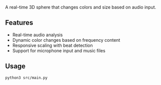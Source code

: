 A real-time 3D sphere that changes colors and size based on audio input.

## Features
- Real-time audio analysis
- Dynamic color changes based on frequency content
- Responsive scaling with beat detection
- Support for microphone input and music files

## Usage
```bash
python3 src/main.py

